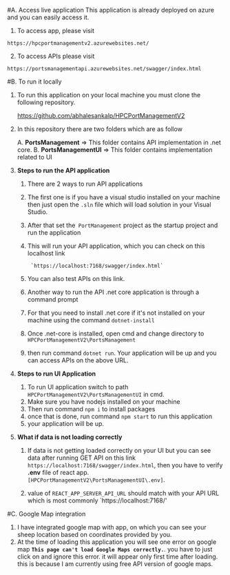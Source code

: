#A. Access live application
  This application is already deployed on azure and you can easily access it.
         
  1. To access app, please visit

    https://hpcportmanagementv2.azurewebsites.net/

   2. To access APIs please visit

    https://portsmanagementapi.azurewebsites.net/swagger/index.html

#B. To run it locally
   1. To run this application on your local machine you must clone the following repository.

      https://github.com/abhalesankalp/HPCPortManagementV2

 2. In this repository there are two folders which are as follow

    A. **PortsManagement** => This folder contains API implementation in .net core.
    B. **PortsManagementUI** => This folder contains implementation related to UI

3. **Steps to run the API application** 
    1. There are 2 ways to run API applications
    2. The first one is if you have a visual studio installed on your machine then just open the `.sln` file which will load solution in your Visual Studio.
   3. After that set the` PortManagement` project as the startup project and run the application
   4. This will run your API application, which you can check on this localhost link
      
           `https://localhost:7168/swagger/index.html` 

    5. You can also test APIs on this link. 
    6. Another way to run the API .net core application is through a command prompt
    7. For that you need to install .net core if it's not installed on your machine using the command `dotnet-install` 
    8. Once .net-core is installed, open cmd and change directory to `HPCPortManagementV2\PortsManagement`
    9. then run command `dotnet run`. Your application will be up and you can access APIs on the above URL.
 
4. **Steps to run UI Application**

     1. To run UI application switch to path `HPCPortManagementV2\PortsManagementUI` in cmd.
     2. Make sure you have nodejs installed on your machine
     3. Then run command `npm i` to install packages
     4. once that is done, run command `npm start` to run this application
     5. your application will be up.

5. **What if data is not loading correctly**
    1. If data is not getting loaded correctly on your UI but you can see data after running GET API on this link `https://localhost:7168/swagger/index.html`,  then you have to verify **.env** file of react app. `[HPCPortManagementV2\PortsManagementUI\.env]`.

    2. value of `REACT_APP_SERVER_API_URL` should match with your API URL which is most commonly  `https://localhost:7168/'


#C. Google Map integration
   1. I have integrated google map with app, on which you can see your sheep location based on coordinates provided by you.
 2. At the time of loading this application you will see one error on google map **`This page can't load Google Maps correctly.`**. you have to just click on and ignore this error. it will appear only first time after loading. this is because I am currently using free API version of google maps.
      
 
 
